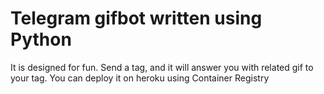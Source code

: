 # Telegram gifbot written using Python
It is designed for fun. Send a tag, and it will answer you with related gif to your tag. You can deploy it on heroku using Container Registry
